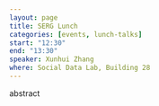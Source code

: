 ```yaml
---
layout: page
title: SERG Lunch
categories: [events, lunch-talks]
start: "12:30"
end: "13:30"
speaker: Xunhui Zhang
where: Social Data Lab, Building 28
---
```


abstract

